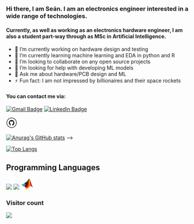 ### Hi there, I am Seán. I am an electronics engineer interested in a wide range of technologies.
#### Currently, as well as working as an electronics hardware engineer, I am also a student part-way through as MSc in Artificial Intelligence.

- 🔭 I’m currently working on hardware design and testing
- 🌱 I’m currently learning machine learning and EDA in python and R
- 👯 I’m looking to collaborate on any open source projects
- 🤔 I’m looking for help with developing ML models
- 💬 Ask me about hardware/PCB design and ML
- ⚡ Fun fact: I am not impressed by billionaires and their space rockets

#### You can contact me via:
[![Gmail Badge](https://img.shields.io/badge/-sofithcheallaigh-c14438?style=social&logo=Gmail&logoColor=red&link=mailto:sofithcheallaigh@gmail.com)](mailto:sofithcheallaigh@gmail.com) 
[![Linkedin Badge](https://img.shields.io/badge/-Seán%20Ó%20Fithcheallaigh-blue?style=social&logo=Linkedin&logoColor=blue&link=https://www.linkedin.com/in/seán-ó-fithcheallaigh-079)](https://www.linkedin.com/in/se%C3%A1n-%C3%B3-fithcheallaigh-079/)

<a href="https://github.com/ofithcheallaigh" target="_blank"><img src="https://github.com/ofithcheallaigh/ofithcheallaigh/blob/main/images/git.png" alt="GitHub" width="30"></a>


[![Anurag's GitHub stats](https://github-readme-stats.vercel.app/api?username=ofithcheallaigh)](https://github.com/anuraghazra/github-readme-stats)
-->

[![Top Langs](https://github-readme-stats.vercel.app/api/top-langs/?username=ofithcheallaigh&layout=compact)](https://github.com/anuraghazra/github-readme-stats)

## Programming Languages
<img src = 'https://github.com/MarikIshtar007/MarikIshtar007/blob/master/images/c-original.svg' width='30'/> <img src = 'https://github.com/MarikIshtar007/MarikIshtar007/blob/master/images/python2.png' height='30'/> <img src = 'https://github.com/ofithcheallaigh/ofithcheallaigh/blob/main/images/mathworks.png' width='35'/>

### Visitor count
<img src="https://profile-counter.glitch.me/ofithcheallaigh/count.svg" />

<!--
👋
-->
